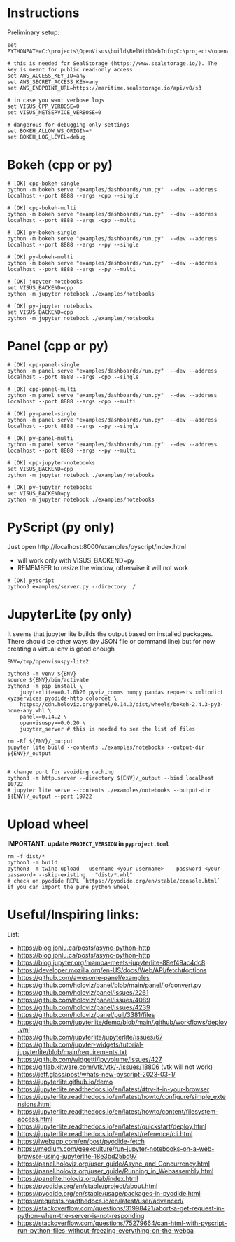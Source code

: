 # Instructions

Preliminary setup:

```
set PYTHONPATH=C:\projects\OpenVisus\build\RelWithDebInfo;C:\projects\openvisuspy\src

# this is needed for SealStorage (https://www.sealstorage.io/). The key is meant for public read-only access 
set AWS_ACCESS_KEY_ID=any
set AWS_SECRET_ACCESS_KEY=any
set AWS_ENDPOINT_URL=https://maritime.sealstorage.io/api/v0/s3

# in case you want verbose logs
set VISUS_CPP_VERBOSE=0
set VISUS_NETSERVICE_VERBOSE=0

# dangerous for debugging-only settings
set BOKEH_ALLOW_WS_ORIGIN=*
set BOKEH_LOG_LEVEL=debug
```

# Bokeh (cpp or py)

```
# [OK] cpp-bokeh-single 
python -m bokeh serve "examples/dashboards/run.py"  --dev --address localhost --port 8888 --args -cpp --single

# [OK] cpp-bokeh-multi 
python -m bokeh serve "examples/dashboards/run.py"  --dev --address localhost --port 8888 --args -cpp --multi

# [OK] py-bokeh-single 
python -m bokeh serve "examples/dashboards/run.py"  --dev --address localhost --port 8888 --args --py --single

# [OK] py-bokeh-multi 
python -m bokeh serve "examples/dashboards/run.py"  --dev --address localhost --port 8888 --args --py --multi

# [OK] jupyter-notebooks
set VISUS_BACKEND=cpp
python -m jupyter notebook ./examples/notebooks 

# [OK] py-jupyter notebooks
set VISUS_BACKEND=cpp
python -m jupyter notebook ./examples/notebooks 
```

# Panel (cpp or py)

```
# [OK] cpp-panel-single 
python -m panel serve "examples/dashboards/run.py"  --dev --address localhost --port 8888 --args -cpp --single

# [OK] cpp-panel-multi 
python -m panel serve "examples/dashboards/run.py"  --dev --address localhost --port 8888 --args -cpp --multi

# [OK] py-panel-single 
python -m panel serve "examples/dashboards/run.py"  --dev --address localhost --port 8888 --args --py --single

# [OK] py-panel-multi 
python -m panel serve "examples/dashboards/run.py"  --dev --address localhost --port 8888 --args --py --multi

# [OK] cpp-jupyter-notebooks
set VISUS_BACKEND=cpp
python -m jupyter notebook ./examples/notebooks 

# [OK] py-jupyter notebooks
set VISUS_BACKEND=py
python -m jupyter notebook ./examples/notebooks 

```

# PyScript (py only)

Just open http://localhost:8000/examples/pyscript/index.html  
- will work only with VISUS_BACKEND=py
- REMEMBER to resize the window, otherwise it will not work

```
# [OK] pyscript
python3 examples/server.py --directory ./
```

# JupyterLite (py only)

It seems that jupyter lite builds the output based on installed packages.
There should be other ways (by JSON file or command line) but for now creating a virtual env is good enough

```
ENV=/tmp/openvisuspy-lite2

python3 -m venv ${ENV}
source ${ENV}/bin/activate
python3 -m pip install \
    jupyterlite==0.1.0b20 pyviz_comms numpy pandas requests xmltodict xyzservices pyodide-http colorcet \
    https://cdn.holoviz.org/panel/0.14.3/dist/wheels/bokeh-2.4.3-py3-none-any.whl \
    panel==0.14.2 \
    openvisuspy==0.0.20 \
    jupyter_server # this is needed to see the list of files

rm -Rf ${ENV}/_output
jupyter lite build --contents ./examples/notebooks --output-dir ${ENV}/_output


# change port for avoiding caching
python3 -m http.server --directory ${ENV}/_output --bind localhost 10722
# jupyter lite serve --contents ./examples/notebooks --output-dir ${ENV}/_output --port 19722 
```


# Upload wheel

**IMPORTANT: update `PROJECT_VERSION` in `pyproject.toml`**

```
rm -f dist/*  
python3 -m build .
python3 -m twine upload --username <your-username>  --password <your-password> --skip-existing   "dist/*.whl" 
# check on pyodide REPL `https://pyodide.org/en/stable/console.html` if you can import the pure python wheel
```


# Useful/Inspiring links:

List:

- https://blog.jonlu.ca/posts/async-python-http
- https://blog.jonlu.ca/posts/async-python-http
- https://blog.jupyter.org/mamba-meets-jupyterlite-88ef49ac4dc8
- https://developer.mozilla.org/en-US/docs/Web/API/fetch#options
- https://github.com/awesome-panel/examples
- https://github.com/holoviz/panel/blob/main/panel/io/convert.py
- https://github.com/holoviz/panel/issues/2261
- https://github.com/holoviz/panel/issues/4089
- https://github.com/holoviz/panel/issues/4239
- https://github.com/holoviz/panel/pull/3381/files
- https://github.com/jupyterlite/demo/blob/main/.github/workflows/deploy.yml
- https://github.com/jupyterlite/jupyterlite/issues/67
- https://github.com/jupyter-widgets/tutorial-jupyterlite/blob/main/requirements.txt
- https://github.com/widgetti/ipyvolume/issues/427
- https://gitlab.kitware.com/vtk/vtk/-/issues/18806 (vtk will not work)
- https://jeff.glass/post/whats-new-pyscript-2023-03-1/
- https://jupyterlite.github.io/demo
- https://jupyterlite.readthedocs.io/en/latest/#try-it-in-your-browser
- https://jupyterlite.readthedocs.io/en/latest/howto/configure/simple_extensions.html
- https://jupyterlite.readthedocs.io/en/latest/howto/content/filesystem-access.html
- https://jupyterlite.readthedocs.io/en/latest/quickstart/deploy.html
- https://jupyterlite.readthedocs.io/en/latest/reference/cli.html
- https://lwebapp.com/en/post/pyodide-fetch
- https://medium.com/geekculture/run-jupyter-notebooks-on-a-web-browser-using-jupyterlite-18e3bd25bd97
- https://panel.holoviz.org/user_guide/Async_and_Concurrency.html
- https://panel.holoviz.org/user_guide/Running_in_Webassembly.html
- https://panelite.holoviz.org/lab/index.html
- https://pyodide.org/en/stable/project/about.html
- https://pyodide.org/en/stable/usage/packages-in-pyodide.html
- https://requests.readthedocs.io/en/latest/user/advanced/
- https://stackoverflow.com/questions/31998421/abort-a-get-request-in-python-when-the-server-is-not-responding
- https://stackoverflow.com/questions/75279664/can-html-with-pyscript-run-python-files-without-freezing-everything-on-the-webpa


